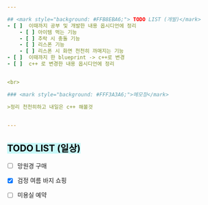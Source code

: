 ```yaml
---  

## <mark style="background: #FFB8EBA6;"> TODO LIST (개발)</mark>
- [ ]  이때까지 공부 및 개발한 내용 옵시디언에 정리
	- [ ] 아이템 먹는 기능
	- [ ] 추락 시 충돌 기능
	- [ ] 리스폰 기능
	- [ ] 리스폰 시 화면 천천히 까매지는 기능
- [ ]  이때까지 한 blueprint -> c++로 변경
- [ ]  c++ 로 변경한 내용 옵시디언에 정리


<br>

### <mark style="background: #FFF3A3A6;">메모장</mark>

>정리 천천히하고 내일은 c++ 해볼것


---
```


## <mark style="background: #ABF7F7A6;">TODO LIST (일상)</mark>

- [ ]  망원경 구매
- [x]  검정 여름 바지 쇼핑
- [ ]  미용실 예약
 
